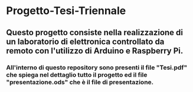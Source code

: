 # Progetto-Tesi-Triennale
## Questo progetto consiste nella realizzazione di un laboratorio di elettronica controllato da remoto con l'utilizzo di Arduino e Raspberry Pi.

### All'interno di questo repository sono presenti il file "Tesi.pdf" che spiega nel dettaglio tutto il progetto ed il file "presentazione.ods" che è il file di presentazione.
